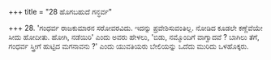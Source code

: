 +++
title = "28 ಹೊಗಬಹುದೆ ಗನ್ಧರ್ವ"

+++
28. 'ಗಂಧರ್ವ ರಾಜಕುಮಾರನ ಸರೋವರವಿದು. ಇದನ್ನು ಪ್ರವೇಶಿಸುವಂತಿಲ್ಲ. ನೋಡಿದ ಕೂಡಲೇ ಕಣ್ಣೆವೆಯೇ ಸೀದು ಹೋದೀತು. ಹೋಗಿ, ನಡೆಯಿರಿ' ಎಂದು ಅವರು ಹೇಳಲು, 'ಬಿಡು, ನಮ್ಮೊಂದಿಗೆ ವಾಗ್ವಾದವೆ ? ಬಾಗಿಲು ತೆಗೆ, ಗಂಧರ್ವ ಸ್ತ್ರೀಗೆ ಹುಟ್ಟಿದ ಮಗನಾವನು ?' ಎಂದು ಯುವತಿಯರು ಬೇಲಿಯನ್ನು ಒದೆದು ಮುರಿದು ಒಳಹೊಕ್ಕರು.